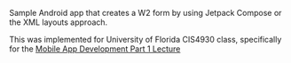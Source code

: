 Sample Android app that creates a W2 form by using Jetpack Compose or the XML layouts approach.

This was implemented for University of Florida CIS4930 class, specifically for the [Mobile App Development Part 1 Lecture](https://docs.google.com/presentation/d/15xCtFbNG4Hx11EsZe2711LOdurOqTaD5X1v3ZqQQEoA/edit#slide=id.p27)

